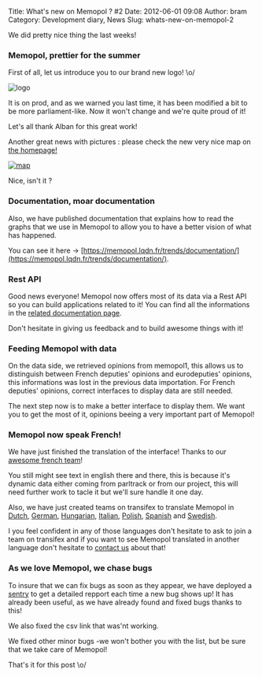 Title: What's new on Memopol ? #2
Date: 2012-06-01 09:08
Author: bram
Category: Development diary, News
Slug: whats-new-on-memopol-2

We did pretty nice thing the last weeks!

### Memopol, prettier for the summer

First of all, let us introduce you to our brand new logo! \\o/

![logo](https://memopol.lqdn.fr/static/img/logo.png)

It is on prod, and as we warned you last time, it has been modified a
bit to be more parliament-like. Now it won't change and we're quite
proud of it!

Let's all thank Alban for this great work!

Another great news with pictures : please check the new very nice map on
[the homepage!](https://memopol.lqdn.fr/)

[![map](http://www.memopol.org/wp-content/uploads/2012/05/memopol-map-300x282.png "memopol-map")](http://www.memopol.org/wp-content/uploads/2012/05/memopol-map.png)

Nice, isn't it ?

### Documentation, moar documentation

Also, we have published documentation that explains how to read the
graphs that we use in Memopol to allow you to have a better vision of
what has happened.

You can see it here →
[https://memopol.lqdn.fr/trends/documentation/](https://memopol.lqdn.fr/trends/documentation/).

### Rest API

Good news everyone! Memopol now offers most of its data via a Rest API
so you can build applications related to it! You can find all the
informations in the [related documentation
page](https://memopol.lqdn.fr/api/).

Don't hesitate in giving us feedback and to build awesome things with
it!

### Feeding Memopol with data

On the data side, we retrieved opinions from memopol1, this allows us to
distinguish between French deputies' opinions and eurodeputies'
opinions, this informations was lost in the previous data importation.
For French deputies' opinions, correct interfaces to display data are
still needed.

The next step now is to make a better interface to display them. We want
you to get the most of it, opinions beeing a very important part of
Memopol!

### Memopol now speak French!

We have just finished the translation of the interface! Thanks to our
[awesome french
team](https://www.transifex.net/projects/p/memopol2/language/fr/)!

You still might see text in english there and there, this is because
it's dynamic data either coming from parltrack or from our project, this
will need further work to tacle it but we'll sure handle it one day.

Also, we have just created teams on transifex to translate Memopol in
[Dutch](https://www.transifex.net/projects/p/memopol2/language/nl/),
[German](https://www.transifex.net/projects/p/memopol2/language/de/),
[Hungarian](https://www.transifex.net/projects/p/memopol2/language/hu/),
[Italian](https://www.transifex.net/projects/p/memopol2/language/it/),
[Polish](https://www.transifex.net/projects/p/memopol2/language/pl/),
[Spanish](https://www.transifex.net/projects/p/memopol2/language/es/)
and
[Swedish](https://www.transifex.net/projects/p/memopol2/language/sv/).

I you feel confident in any of those languages don't hesitate to ask to
join a team on transifex and if you want to see Memopol translated in
another language don't hesitate to [contact
us](https://memopol.lqdn.fr/contact/) about that!

### As we love Memopol, we chase bugs

To insure that we can fix bugs as soon as they appear, we have deployed
a [sentry](https://github.com/dcramer/sentry) to get a detailed repport
each time a new bug shows up! It has already been useful, as we have
already found and fixed bugs thanks to this!

We also fixed the csv link that was'nt working.

We fixed other minor bugs -we won't bother you with the list, but be
sure that we take care of Memopol!

That's it for this post \\o/
